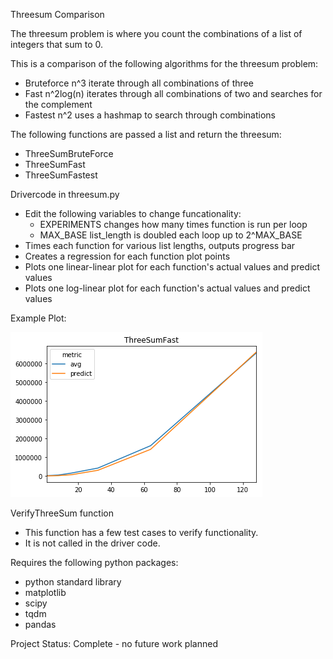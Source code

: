 Threesum Comparison


The threesum problem is where you count the combinations of a list of 
	integers that sum to 0.

	
This is a comparison of the following algorithms for the threesum problem:
* Bruteforce	n^3 iterate through all combinations of three
* Fast			n^2log(n) iterates through all combinations of two and 
					searches for the complement
* Fastest		n^2 uses a hashmap to search through combinations


The following functions are passed a list and return the threesum:
* ThreeSumBruteForce
* ThreeSumFast
* ThreeSumFastest


Drivercode in threesum.py
* Edit the following variables to change funcationality:
	* EXPERIMENTS	changes how many times function is run per loop
	* MAX_BASE		list_length is doubled each loop up to 2^MAX_BASE
* Times each function for various list lengths, outputs progress bar
* Creates a regression for each function plot points
* Plots one linear-linear plot for each function's actual values and 
	predict values
* Plots one log-linear plot for each function's actual values and 
	predict values

	
Example Plot:

![](ThreeSumFastExamplePlot.png)

VerifyThreeSum function
* This function has a few test cases to verify functionality.
* It is not called in the driver code.


Requires the following python packages:
* python standard library
* matplotlib
* scipy
* tqdm
* pandas


Project Status: Complete - no future work planned